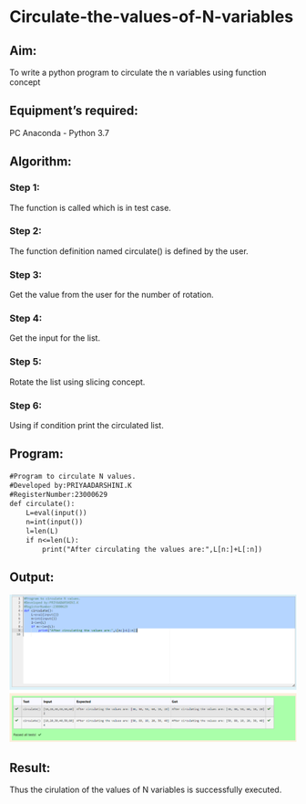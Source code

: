 # Circulate-the-values-of-N-variables
## Aim:
To write a python program to circulate the n variables using function concept
## Equipment’s required:
PC
Anaconda - Python 3.7
## Algorithm: 
### Step 1: 
The function is called which is in test case.
### Step 2: 
The function definition named circulate() is defined by the user.
### Step 3: 
Get the value from the user for the number of rotation.
### Step 4: 
Get the input for the list.
### Step 5:
Rotate the list using slicing concept. 
### Step 6: 
Using if condition print the circulated list.
## Program:
```
#Program to circulate N values.
#Developed by:PRIYAADARSHINI.K
#RegisterNumber:23000629
def circulate():
    L=eval(input())
    n=int(input())
    l=len(L)
    if n<=len(L):
        print("After circulating the values are:",L[n:]+L[:n])
```
## Output:
![output](/cirulatedoutput.png)
## Result:
Thus the cirulation of the values of N variables is successfully executed.